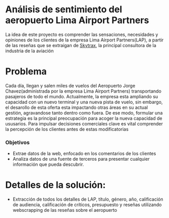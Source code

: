 # Análisis de sentimiento del aeropuerto Lima Airport Partners
La idea de este proyecto es comprender las sensaciones, necesidades y opiniones de los clientes de la empresa Lima Airport Partners(LAP), a partir de las reseñas que se extraigan de [Skytrax](https://www.airlinequality.com/#google_vignette), la principal consultora de la industria de la aviación

# Problema
Cada día, llegan y salen miles de vuelos del Aeropuerto Jorge Chavez(administrada por la empresa Lima Airport Partners) transportando pasajeros de todo el mundo. Actualmente, la empresa esta ampliando su capacidad con un nuevo terminal y una nueva pista de vuelo, sin embargo, el desarollo de esta oferta esta impactando otras áreas en su actual gestión, agravandose tanto dentro como fuera. De ese modo, formular una estrategia es la principal preocupación para acoger la nueva capacidad de ususarios. Para impulsar decisiones comerciales clave es vital comprender la percepción de los clientes antes de estas modificatorias

### Objetivos
- Extrae datos de la web, enfocado en los comentarios de los clientes
- Analiza datos de una fuente de terceros para presentar cualquier información que pueda descubrir. 

# Detalles de la solución:
- Extracción de todos los detalles de LAP, título, género, año, calificación de audiencia, calificación de críticos, presupuesto y reseñas utilizando webscrapping de las reseñas sobre el aeropuerto
